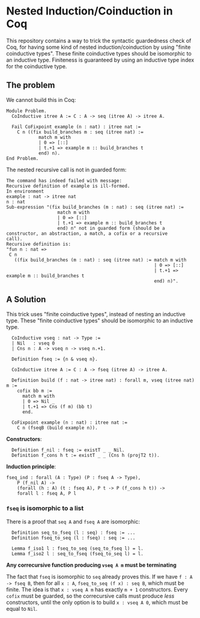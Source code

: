 # Nested Induction/Coinduction in Coq

This repository contains a way to trick the syntactic guardedness check of Coq, for having some kind of nested induction/coinduction by using "finite coinductive types". These finite coinductive types should be isomorphic to an inductive type. Finiteness is guaranteed by using an inductive type index for the coinductive type.

## The problem

We cannot build this in Coq:

```coq
Module Problem.
  CoInductive itree A := C : A -> seq (itree A) -> itree A.

  Fail CoFixpoint example (n : nat) : itree nat :=
    C n ((fix build_branches m : seq (itree nat) :=
            match m with
            | 0 => [::]
            | t.+1 => example m :: build_branches t
            end) n).
End Problem.
```

The nested recursive call is not in guarded form:
```coq
The command has indeed failed with message:
Recursive definition of example is ill-formed.
In environment
example : nat -> itree nat
n : nat
Sub-expression "(fix build_branches (m : nat) : seq (itree nat) :=
                   match m with
                   | 0 => [::]
                   | t.+1 => example m :: build_branches t
                   end) n" not in guarded form (should be a constructor, an abstraction, a match, a cofix or a recursive
call).
Recursive definition is:
"fun n : nat =>
 C n
   ((fix build_branches (m : nat) : seq (itree nat) := match m with
                                                       | 0 => [::]
                                                       | t.+1 => example m :: build_branches t
                                                       end) n)".
```

## A Solution

This trick uses "finite coinductive types", instead of nesting an inductive type. These "finite coinductive types" should be isomorphic to an inductive type.

```coq
  CoInductive vseq : nat -> Type :=
  | Nil   : vseq 0
  | Cns n : A -> vseq n -> vseq n.+1.

  Definition fseq := {n & vseq n}.

  CoInductive itree A := C : A -> fseq (itree A) -> itree A.

  Definition build (f : nat -> itree nat) : forall m, vseq (itree nat) m :=
    cofix bb m :=
      match m with
      | 0 => Nil _
      | t.+1 => Cns (f m) (bb t)
      end.

  CoFixpoint example (n : nat) : itree nat :=
    C n (fseqB (build example n)).
```

**Constructors**:
```coq
  Definition f_nil : fseq := existT _ _ Nil.
  Definition f_cons h t := existT _ _ (Cns h (projT2 t)).
```
**Induction principle**:
```coq
fseq_ind : forall (A : Type) (P : fseq A -> Type),
    P (f_nil A) ->
    (forall (h : A) (t : fseq A), P t -> P (f_cons h t)) ->
    forall l : fseq A, P l
```

### `fseq` is isomorphic to a list

There is a proof that `seq A` and `fseq A` are isomorphic:

```coq
  Definition seq_to_fseq (l : seq) : fseq := ...
  Definition fseq_to_seq (l : fseq) : seq := ...

  Lemma f_iso1 l : fseq_to_seq (seq_to_fseq l) = l.
  Lemma f_iso2 l : seq_to_fseq (fseq_to_seq l) = l.
```

**Any correcursive function producing `vseq A m` must be terminating**

The fact that `fseq` is isomorphic to `seq` already proves this. If we have `f : A -> fseq B`, then for all `x : A`, `fseq_to_seq (f x) : seq B`, which must be finite. The idea is that `x : vseq A m` has exactly `m + 1` constructors. Every `cofix` must be guarded, so the correcursive calls must produce _less_ constructors, until the only option is to build `x : vseq A 0`, which must be equal to `Nil`.
